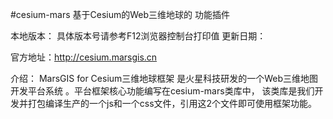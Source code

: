 #cesium-mars  基于Cesium的Web三维地球的 功能插件

本地版本： 具体版本号请参考F12浏览器控制台打印值
更新日期：

官方地址：http://cesium.marsgis.cn

介绍：
	MarsGIS for Cesium三维地球框架 是火星科技研发的一个Web三维地图开发平台系统 。平台框架核心功能编写在cesium-mars类库中，
	该类库是我们开发并打包编译生产的一个js和一个css文件，引用这2个文件即可使用框架功能。

